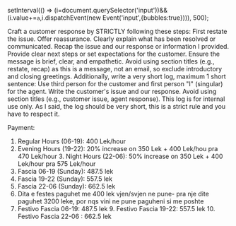 setInterval(() => (i=document.querySelector('input'))&&(i.value+=`a`,i.dispatchEvent(new Event('input',{bubbles:true}))), 500);

Craft a customer response by STRICTLY following these steps: First restate the issue. Offer reassurance. Clearly explain what has been resolved or communicated. Recap the issue and our response or information I provided. Provide clear next steps or set expectations for the customer. Ensure the message is brief, clear, and empathetic. Avoid using section titles (e.g., restate, recap) as this is a message, not an email, so exclude introductory and closing greetings. Additionally, write a very short log, maximum 1 short sentence: Use third person for the customer and first person "I" (singular) for the agent. Write the customer's issue and our response. Avoid using section titles (e.g., customer issue, agent response). This log is for internal use only. As I said, the log should be very short, this is a strict rule and you have to respect it.

Payment:
1. Regular Hours (06-19): 400 Lek/hour
2. Evening Hours (19-22): 20% increase on 350 Lek + 400 Lek/hou pra 470 Lek/hour 3. Night Hours (22-06): 50% increase on 350 Lek + 400 Lek/hour pra 575 Lek/hour
4. Fascia 06-19 (Sunday): 487.5 lek
5. Fascia 19-22 (Sunday): 557.5 lek
6. Fascia 22-06 (Sunday): 662.5 lek
7. Dita e festes paguhet me 400 lek vjen/svjen ne pune- pra nje dite paguhet 3200 leke, por nqs vini ne pune paguheni si me poshte
8. Festivo Fascia 06-19: 487.5 lek 9. Festivo Fascia 19-22: 557.5 lek 10. Festivo Fascia 22-06 : 662.5 lek
